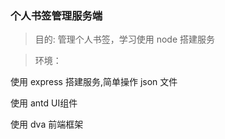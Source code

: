 ### 个人书签管理服务端

> 目的: 管理个人书签，学习使用 node 搭建服务

> 环境：

使用 express 搭建服务,简单操作 json 文件

使用 antd UI组件

使用 dva 前端框架